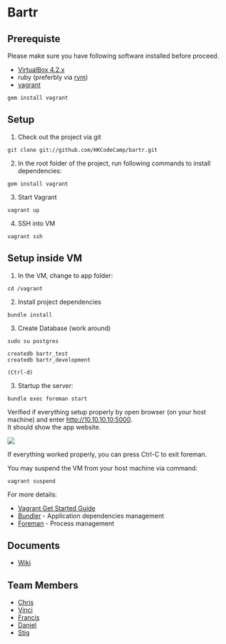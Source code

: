 # Bartr

## Prerequiste

Please make sure you have following software installed before proceed.

- [VirtualBox 4.2.x](https://www.virtualbox.org/wiki/Downloads)
- ruby (preferbly via [rvm](https://rvm.io/rvm/install/))
- [vagrant](http://vagrantup.com/v1/docs/getting-started/index.html)  
```
gem install vagrant
```

## Setup

1. Check out the project via git
```
git clone git://github.com/HKCodeCamp/bartr.git
```
2. In the root folder of the project, run following commands to install dependencies:  
```
gem install vagrant
```
3. Start Vagrant  
```
vagrant up
```
4. SSH into VM
```
vagrant ssh
```  

## Setup inside VM

1. In the VM, change to app folder:  
```
cd /vagrant
```
2. Install project dependencies  
```
bundle install
```
3. Create Database (work around)
```
sudo su postgres  

createdb bartr_test  
createdb bartr_development  

(Ctrl-d)

```
3. Startup the server:  
```
bundle exec foreman start
```



Verified if everything setup properly by open browser (on your host machine) and enter http://10.10.10.10:5000.  
It should show the app website.

![](http://f.cl.ly/items/0D1O0v1h0f3J3J3V2Z2F/%E8%9E%A2%E5%B9%95%E5%BF%AB%E7%85%A7%202012-10-11%20%E4%B8%8B%E5%8D%8812.14.03.png)

If everything worked properly, you can press Ctrl-C to exit foreman.

You may suspend the VM from your host machine via command:  
```
vagrant suspend
```

For more details:

- [Vagrant Get Started Guide](http://vagrantup.com/v1/docs/getting-started/index.html)
- [Bundler](http://gembundler.com/) - Application dependencies management
- [Foreman](http://blog.daviddollar.org/2011/05/06/introducing-foreman.html) - Process management

## Documents

- [Wiki](https://github.com/HKCodeCamp/bartr/wiki)

## Team Members

- [Chris](https://github.com/moming2k)
- [Vinci](https://github.com/vincicat)
- [Francis](https://github.com/siuying)
- [Daniel](https://github.com/dannemanne)
- [Stig](https://github.com/stigtsp)